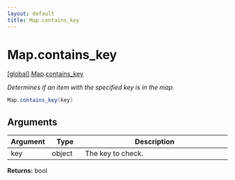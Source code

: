 ```yaml
---
layout: default
title: Map.contains_key
---
```


# Map.contains_key

[\[global\]]({{site.baseurl}}/docs/).[Map]({{site.baseurl}}/docs/Map/).[contains_key]({{site.baseurl}}/docs/Map/contains_key/)

_Determines if an item with the specified key is in the map._

```cs
Map.contains_key(key)
```

## Arguments

<table>
  <col width="15%">
  <col width="15%">
  <thead>
    <tr>
      <th>Argument</th>
      <th>Type</th>
      <th>Description</th>
    </tr>
  </thead>
  <tbody>
    <tr>
      <td>key</td>
      <td>object</td>
      <td>The key to check.</td>
    </tr>
  </tbody>
</table>

**Returns:** bool
